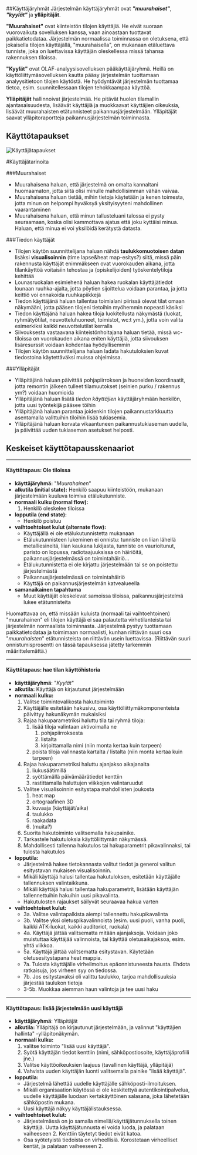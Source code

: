 ##Käyttäjäryhmät
Järjestelmän käyttäjäryhmät ovat ***"muurahaiset"***, ***"kyylät"*** ja **ylläpitäjät**. 

**"Muurahaiset"** ovat kiinteistön tilojen käyttäjiä. He eivät suoraan vuorovaikuta sovelluksen kanssa, vaan ainoastaan tuottavat paikkatietodataa. Järjestelmän normaalissa toiminnassa on oletuksena, että jokaisella tilojen käyttäjällä, "muurahaisella", on mukanaan etäluettava tunniste, joka on luettavissa käyttäjän oleskellessa missä tahansa rakennuksen tiloissa.

**"Kyylät"** ovat OLAF-analyysisovelluksen pääkäyttäjäryhmä. Heillä on käyttöliittymäsovelluksen kautta pääsy järjestelmän tuottamaan analyysitietoon tilojen käytöstä. He hyödyntävät järjestelmän tuottamaa tietoa, esim. suunnitellessaan tilojen tehokkaampaa käyttöä.

**Ylläpitäjät** hallinnoivat järjestelmää. He pitävät huolen tilamallin ajantasaisuudesta, lisäävät käyttäjiä ja muokkaavat käyttäjien oikeuksia, lisäävät muurahaisten etätunnisteet paikannusjärjestelmään. Ylläpitäjät saavat ylläpitoraportteja paikannusjärjestelmän toiminnasta.

## Käyttötapaukset

![Käyttäjätapaukset](http://users.metropolia.fi/~katikal/files/OLAF-UseCaseDiagram.png)

#Käyttäjätarinoita

###Muurahaiset
* Muurahaisena haluan, että järjestelmä on omalta kannaltani huomaamaton, jotta siitä olisi minulle mahdollisimman vähän vaivaa. 
* Muurahaisena haluan tietää, mihin tietoja käytetään ja kenen toimesta, jotta minun on helpompi hyväksyä  yksityisyyteni mahdollinen vaarantaminen
* Muurahaisena haluan, että minun tallusteluani talossa ei pysty seuraamaan, koska olisi kammottava ajatus että joku kyttäisi minua. Haluan, että minua ei voi yksilöidä kerätystä datasta.

###Tiedon käyttäjät
* Tilojen käytön suunnittelijana haluan nähdä **taulukkomuotoisen datan** lisäksi **visualisoinnin** (time lapse&heat map-esitys?) siitä, missä päin rakennusta käyttäjät enimmäkseen ovat vuorokauden aikana, jotta tilankäyttöä voitaisiin tehostaa ja (opiskelijoiden) työskentelytiloja kehittää
* Lounasruokalan esimiehenä haluan hakea ruokalan käyttäjätiedot lounaan ruuhka-ajalta, jotta pöytien sijoittelua voidaan parantaa, ja jotta keittiö voi ennakoida ruuhkapiikkejä
* Tiedon käyttäjänä haluan tallentaa toimialani piirissä olevat tilat omaan näkymääni, jotta pääsen tilojeni tietoihin myöhemmin nopeasti käsiksi
* Tiedon käyttäjänä haluan hakea tiloja luokitellusta näkymästä (luokat, ryhmätyötilat, neuvotteluhuoneet, toimistot, wc:t ym.), jotta voin valita esimerkiksi kaikki neuvottelutilat kerralla
* Siivouksesta vastaavana kiinteistönhoitajana haluan tietää, missä wc-tiloissa on vuorokauden aikana eniten käyttäjiä, jotta siivouksen lisäresurssit voidaan kohdentaa hyödyllisemmin
* Tilojen käytön suunnittelijana haluan ladata hakutuloksien kuvat tiedostoina käytettäväksi muissa ohjelmissa.

###Ylläpitäjät
* Ylläpitäjänä haluan päivittää pohjapiirroksen ja huoneiden koordinaatit, jotta remontin jälkeen tulleet tilamuutokset (seinien purku / rakennus ym?) voidaan huomioida 
* Ylläpitäjänä haluan lisätä *tiedon käyttäjien* käyttäjäryhmään henkilön, jotta uusi työntekijä pääsee töihin
* Ylläpitäjänä haluan parantaa joidenkin tilojen paikannustarkkuutta asentamalla valittuihin tiloihin lisää tukiasemia.
* Ylläpitäjänä haluan korvata vikaantuneen paikannustukiaseman uudella, ja päivittää uuden tukiaseman asetukset helposti.


## Keskeiset käyttötapausskenaariot
***
#### Käyttötapaus: Ole tiloissa
- **käyttäjäryhmä:** "*Muurahainen*"
- **alkutila (initial state):** Henkilö saapuu kiinteistöön, mukanaan järjestelmään kuuluva toimiva etälukutunniste.
- **normaali kulku (normal flow):**
	1. Henkilö oleskelee tiloissa
- **lopputila (end state):**
	- Henkilö poistuu 
- **vaihtoehtoiset kulut (alternate flow):**
	- Käyttäjällä ei ole etälukutunnistetta mukanaan
	- Etälukutunnisteen lukeminen ei onnistu: tunniste on liian lähellä metalliesineitä, liian kaukana lukijasta, tunniste on vaurioitunut, paristo on lopussa, radiotaajuuksissa on häiriöitä, paikannusjärjestelmässä on toimintahäiriö...
	- Etälukutunnistetta ei ole kirjattu järjestelmään tai se on poistettu järjestelmästä
	- Paikannusjärjestelmässä on toimintahäiriö
	- Käyttäjä on paikannusjärjestelmän katvealueella
- **samanaikainen tapahtuma**
	- Muut käyttäjät oleskelevat samoissa tiloissa, paikannusjärjestelmä lukee etätunnisteita

Huomattavaa on, että missään kuluista (normaali tai vaihtoehtoinen) "muurahainen" eli tilojen käyttäjä ei saa palautetta virhetilanteista tai järjestelmän normaalista toiminnasta. Järjestelmä pystyy tuottamaan paikkatietodataa ja toimimaan normaalisti, kunhan riittävän suuri osa "*muurahaisten*" etätunnisteista on riittävän usein luettavissa. (Riittävän suuri onnistumisprosentti on tässä tapauksessa jätetty tarkemmin määrittelemättä.)

***
#### Käyttötapaus: hae tilan käyttöhistoria
- **käyttäjäryhmä**: "*Kyylät*"
- **alkutila:** Käyttäjä on kirjautunut järjestelmään
- **normaali kulku:**
    1. Valitse toimintovalikosta hakutoiminto
    2. Käyttäjälle esitetään hakusivu, osa käyttöliittymäkomponenteista päivittyy hakunäkymän mukaisiksi
    3. Rajaa hakuparametriksi haluttu tila tai ryhmä tiloja:
        1.  lisää tiloja valintaan aktivoimalla ne
	        1. pohjapiirroksesta
	        2. listalta
	        3. kirjoittamalla nimi (niin monta kertaa kuin tarpeen)
        2.  poista tiloja valinnasta kartalta / listalta (niin monta kertaa kuin tarpeen)
    4. Rajaa hakuparametriksi haluttu ajanjakso aikajanalta
	    1. liukusäätimillä
	    2. syöttämällä päivämäärätiedot kenttiin
	    3. rastittamalla haluttujen viikkojen valintaruudut
    5. Valitse visualisoinnin esitystapa mahdollisten joukosta
	    1. heat map
	    2. ortograafinen 3D
	    3. kuvaaja (käyttäjät/aika)
	    4. taulukko
	    5. raakadata
	    6. (muita?)
    6. Suorita hakutoiminto valitsemalla hakupainike.
    7. Tarkastele hakutuloksia käyttöliittymän näkymässä.
    8. Mahdollisesti tallenna hakutulos tai hakuparametrit pikavalinnaksi, tai tulosta hakutulos
- **lopputila:**
	- Järjestelmä hakee tietokannasta valitut tiedot ja generoi valitun esitystavan mukaisen visualisoinnin.
	- Mikäli käyttäjä halusi tallentaa hakutuloksen, esitetään käyttäjälle tallennuksen valintaikkuna.
	- Mikäli käyttäjä halusi tallentaa hakuparametrit, lisätään käyttäjän tallennettuihin hakuihin uusi pikavalinta.
	- Hakutulosten rajaukset säilyvät seuraavaa hakua varten
- **vaihtoehtoiset kulut:**
    - 3a. Valitse valintapalkista aiempi tallennettu hakupikavalinta
    - 3b. Valitse yksi oletuspikavalinnoista (esim. uusi puoli, vanha puoli, kaikki ATK-luokat, kaikki auditoriot, ruokala)
    - 4a. Käyttäjä jättää valitsematta mitään ajanjaksoja. Voidaan joko muistuttaa käyttäjää valinnoista, tai käyttää oletusaikajaksoa, esim. yhtä viikkoa.
    - 5a. Käyttäjä jättää valitsematta esitystavan. Käytetään oletusesitystapana heat mappia.
    - 7a. Tulosta käyttäjälle virheilmoitus epäonnistuneesta hausta. Ehdota ratkaisuja, jos virheen syy on tiedossa.
    - 7b. Jos esitystavaksi oli valittu taulukko, tarjoa mahdollisuuksia järjestää taulukon tietoja
    - 3-5b. Muokkaa aiemman haun valintoja ja tee uusi haku

***

#### Käyttötapaus: lisää järjestelmään uusi käyttäjä
- **käyttäjäryhmä**: Ylläpitäjät
- **alkutila:** Ylläpitäjä on kirjautunut järjestelmään, ja valinnut "käyttäjien hallinta" -ylläpitonäkymän.
- **normaali kulku:**
	1. valitse toiminto "lisää uusi käyttäjä".
	2. Syötä käyttäjän tiedot kenttiin (nimi, sähköpostiosoite, käyttäjäprofiili jne.)
	3. Valitse käyttöoikeuksien laajuus (tavallinen käyttäjä, ylläpitäjä)
	4. Vahvista uuden käyttäjän luonti valitsemalla painike "lisää käyttäjä".
- **lopputila:**
	- Järjestelmä lähettää uudelle käyttäjälle sähköposti-ilmoituksen.
	- Mikäli organisaation käytössä ei ole keskitettyä autentikointipalvelua, uudelle käyttäjälle luodaan kertakäyttöinen salasana, joka lähetetään sähköpostin mukana.
	- Uusi käyttäjä näkyy käyttäjälistauksessa.
- **vaihtoehtoiset kulut:**
	- Järjestelmässä on jo samalla nimellä/käyttäjätunnuksella toinen käyttäjä. Uutta käyttäjätunnusta ei voida luoda, ja palataan vaiheeseen 2. Kenttiin täytetyt tiedot eivät katoa.
	- Osa syötetyistä tiedoista on virheellisiä. Korostetaan virheelliset kentät, ja palataan vaiheeseen 2.
